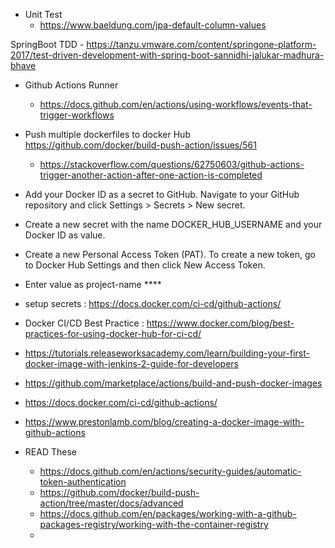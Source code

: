 * Unit Test
    * https://www.baeldung.com/jpa-default-column-values

SpringBoot TDD -
https://tanzu.vmware.com/content/springone-platform-2017/test-driven-development-with-spring-boot-sannidhi-jalukar-madhura-bhave



* Github Actions Runner
    * https://docs.github.com/en/actions/using-workflows/events-that-trigger-workflows


* Push multiple dockerfiles to docker Hub
https://github.com/docker/build-push-action/issues/561

    * https://stackoverflow.com/questions/62750603/github-actions-trigger-another-action-after-one-action-is-completed


* Add your Docker ID as a secret to GitHub. Navigate to your GitHub repository and click Settings > Secrets > New secret.
* Create a new secret with the name DOCKER_HUB_USERNAME and your Docker ID as value.
* Create a new Personal Access Token (PAT). To create a new token, go to Docker Hub Settings and then click New Access Token.
* Enter value as project-name ****

* setup secrets : https://docs.docker.com/ci-cd/github-actions/
* Docker CI/CD Best Practice : https://www.docker.com/blog/best-practices-for-using-docker-hub-for-ci-cd/
* https://tutorials.releaseworksacademy.com/learn/building-your-first-docker-image-with-jenkins-2-guide-for-developers
* https://github.com/marketplace/actions/build-and-push-docker-images
* https://docs.docker.com/ci-cd/github-actions/
* https://www.prestonlamb.com/blog/creating-a-docker-image-with-github-actions

* READ These
    * https://docs.github.com/en/actions/security-guides/automatic-token-authentication
    * https://github.com/docker/build-push-action/tree/master/docs/advanced
    * https://docs.github.com/en/packages/working-with-a-github-packages-registry/working-with-the-container-registry
    *
